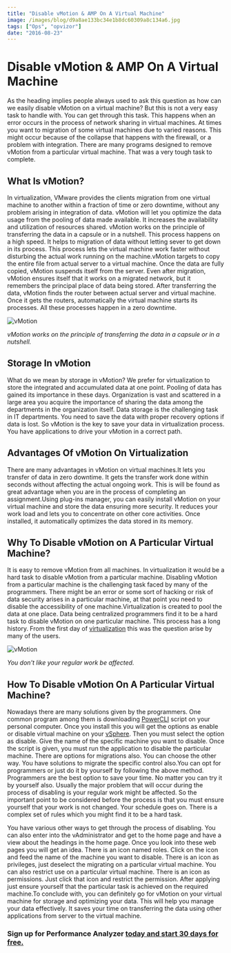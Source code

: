 ```yaml
---
title: "Disable vMotion & AMP On A Virtual Machine"
image: /images/blog/d9a8ae133bc34e1b8dc60309a8c134a6.jpg
tags: ["Ops", "opvizor"]
date: "2016-08-23"
---
```


# Disable vMotion & AMP On A Virtual Machine

As the heading implies people always used to ask this question as how can we easily disable vMotion on a virtual machine? But this is not a very easy task to handle with. You can get through this task. This happens when an error occurs in the process of network sharing in virtual machines. At times you want to migration of some virtual machines due to varied reasons. This might occur because of the collapse that happens with the firewall, or a problem with integration. There are many programs designed to remove vMotion from a particular virtual machine. That was a very tough task to complete.

## What Is vMotion?

In virtualization, VMware provides the clients migration from one virtual machine to another within a fraction of time or zero downtime, without any problem arising in integration of data. vMotion will let you optimize the data usage from the pooling of data made available. It increases the availability and utilization of resources shared. vMotion works on the principle of transferring the data in a capsule or in a nutshell. This process happens on a high speed. It helps to migration of data without letting sever to get down in its process. This process lets the virtual machine work faster without disturbing the actual work running on the machine.vMotion targets to copy the entire file from actual server to a virtual machine. Once the data are fully copied, vMotion suspends itself from the server. Even after migration, vMotion ensures itself that it works on a migrated network, but it remembers the principal place of data being stored. After transferring the data, vMotion finds the router between actual server and virtual machine. Once it gets the routers, automatically the virtual machine starts its processes. All these processes happen in a zero downtime.

![vMotion](/images/blog/d9a8ae133bc34e1b8dc60309a8c134a6.jpg)

_vMotion works on the principle of transferring the data in a capsule or in a nutshell._

## Storage In vMotion

What do we mean by storage in vMotion? We prefer for virtualization to store the integrated and accumulated data at one point. Pooling of data has gained its importance in these days. Organization is vast and scattered in a large area you acquire the importance of sharing the data among the departments in the organization itself. Data storage is the challenging task in IT departments. You need to save the data with proper recovery options if data is lost. So vMotion is the key to save your data in virtualization process. You have applications to drive your vMotion in a correct path.

## Advantages Of vMotion On Virtualization

There are many advantages in vMotion on virtual machines.It lets you transfer of data in zero downtime. It gets the transfer work done within seconds without affecting the actual ongoing work. This is will be found as great advantage when you are in the process of completing an assignment.Using plug-ins manager, you can easily install vMotion on your virtual machine and store the data ensuring more security. It reduces your work load and lets you to concentrate on other core activities. Once installed, it automatically optimizes the data stored in its memory.

## Why To Disable vMotion on A Particular Virtual Machine?

It is easy to remove vMotion from all machines. In virtualization it would be a hard task to disable vMotion from a particular machine. Disabling vMotion from a particular machine is the challenging task faced by many of the programmers. There might be an error or some sort of hacking or risk of data security arises in a particular machine, at that point you need to disable the accessibility of one machine.Virtualization is created to pool the data at one place. Data being centralized programmers find it to be a hard task to disable vMotion on one particular machine. This process has a long history. From the first day of [virtualization](http://www.vmware.com/products/vsphere/enhanced-app-performance.html) this was the question arise by many of the users.

![vMotion](/images/blog/vMotion1-1.jpg)

_You don't like your regular work be affected._

## How To Disable vMotion On A Particular Virtual Machine?

Nowadays there are many solutions given by the programmers. One common program among them is downloading [PowerCLI](http://www.vmware.com/products/vsphere.html) script on your personal computer. Once you install this you will get the options as enable or disable virtual machine on your [vSphere](http://blogs.vmware.com/vsphere/). Then you must select the option as disable. Give the name of the specific machine you want to disable. Once the script is given, you must run the application to disable the particular machine. There are options for migrations also. You can choose the other way. You have solutions to migrate the specific control also.You can opt for programmers or just do it by yourself by following the above method. Programmers are the best option to save your time. No matter you can try it by yourself also. Usually the major problem that will occur during the process of disabling is your regular work might be affected. So the important point to be considered before the process is that you must ensure yourself that your work is not changed. Your schedule goes on. There is a complex set of rules which you might find it to be a hard task.

You have various other ways to get through the process of disabling. You can also enter into the vAdministrator and get to the home page and have a view about the headings in the home page. Once you look into these web pages you will get an idea. There is an icon named roles. Click on the icon and feed the name of the machine you want to disable. There is an icon as privileges, just deselect the migrating on a particular virtual machine. You can also restrict use on a particular virtual machine. There is an icon as permissions. Just click that icon and restrict the permission. After applying just ensure yourself that the particular task is achieved on the required machine.To conclude with, you can definitely go for vMotion on your virtual machine for storage and optimizing your data. This will help you manage your data effectively. It saves your time on transferring the data using other applications from server to the virtual machine.

### Sign up for Performance Analyzer [today and start 30 days for free.](http://try.opvizor.com/perfanalyzer/)
